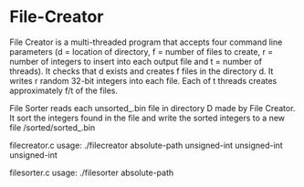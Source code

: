 # File-Creator

File Creator is a multi-threaded program that accepts four command line parameters (d = location of directory, f = number of files to create, r = number of integers to insert into each output file and t = number of threads). It checks that d exists and creates f files in the directory d. It writes r random 32-bit integers into each file. Each of t threads creates approximately f/t of the files.

File Sorter reads each unsorted_<id>.bin file in directory D made by File Creator. It sort the integers found in the file and write the sorted integers to a new file <D>/sorted/sorted_<id>.bin



filecreator.c usage: ./filecreator absolute-path unsigned-int unsigned-int unsigned-int

filesorter.c usage: ./filesorter absolute-path
